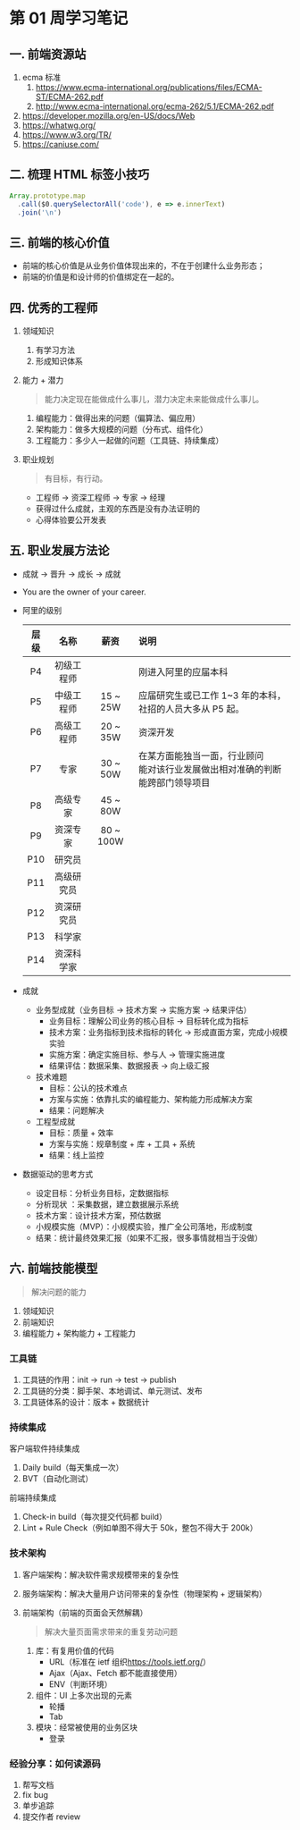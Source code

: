 # 第 01 周学习笔记

## 一. 前端资源站

1. ecma 标准
   1. <https://www.ecma-international.org/publications/files/ECMA-ST/ECMA-262.pdf>
   2. <http://www.ecma-international.org/ecma-262/5.1/ECMA-262.pdf>
2. <https://developer.mozilla.org/en-US/docs/Web>
3. <https://whatwg.org/>
4. <https://www.w3.org/TR/>
5. <https://caniuse.com/>

## 二. 梳理 HTML 标签小技巧

```javascript
Array.prototype.map
  .call($0.querySelectorAll('code'), e => e.innerText)
  .join('\n')
```

## 三. 前端的核心价值

- 前端的核心价值是从业务价值体现出来的，不在于创建什么业务形态；
- 前端的价值是和设计师的价值绑定在一起的。

## 四. 优秀的工程师

1. 领域知识

   1. 有学习方法
   2. 形成知识体系

2. 能力 + 潜力

   > 能力决定现在能做成什么事儿，潜力决定未来能做成什么事儿。

   1. 编程能力：做得出来的问题（偏算法、偏应用）
   2. 架构能力：做多大规模的问题（分布式、组件化）
   3. 工程能力：多少人一起做的问题（工具链、持续集成）

3. 职业规划

   > 有目标，有行动。

   - 工程师 → 资深工程师 → 专家 → 经理
   - 获得过什么成就，主观的东西是没有办法证明的
   - 心得体验要公开发表

## 五. 职业发展方法论

- 成就 → 晋升 → 成长 → 成就

- You are the owner of your career.

- 阿里的级别

  | 层级 |    名称    |   薪资    | 说明                                                                                     |
  | :--: | :--------: | :-------: | :--------------------------------------------------------------------------------------- |
  |  P4  | 初级工程师 |           | 刚进入阿里的应届本科                                                                     |
  |  P5  | 中级工程师 | 15 ~ 25W  | 应届研究生或已工作 1~3 年的本科，社招的人员大多从 P5 起。                                |
  |  P6  | 高级工程师 | 20 ~ 35W  | 资深开发                                                                                 |
  |  P7  |    专家    | 30 ~ 50W  | 在某方面能独当一面，行业顾问<br />能对该行业发展做出相对准确的判断<br />能跨部门领导项目 |
  |  P8  |  高级专家  | 45 ~ 80W  |                                                                                          |
  |  P9  |  资深专家  | 80 ~ 100W |                                                                                          |
  | P10  |   研究员   |           |                                                                                          |
  | P11  | 高级研究员 |           |                                                                                          |
  | P12  | 资深研究员 |           |                                                                                          |
  | P13  |   科学家   |           |                                                                                          |
  | P14  | 资深科学家 |           |                                                                                          |

- 成就

  - 业务型成就（业务目标 → 技术方案 → 实施方案 → 结果评估）
    - 业务目标：理解公司业务的核心目标 → 目标转化成为指标
    - 技术方案：业务指标到技术指标的转化 → 形成直面方案，完成小规模实验
    - 实施方案：确定实施目标、参与人 → 管理实施进度
    - 结果评估：数据采集、数据报表 → 向上级汇报
  - 技术难题
    - 目标：公认的技术难点
    - 方案与实施：依靠扎实的编程能力、架构能力形成解决方案
    - 结果：问题解决
  - 工程型成就
    - 目标：质量 + 效率
    - 方案与实施：规章制度 + 库 + 工具 + 系统
    - 结果：线上监控

- 数据驱动的思考方式
  - 设定目标：分析业务目标，定数据指标
  - 分析现状 ：采集数据，建立数据展示系统
  - 技术方案：设计技术方案，预估数据
  - 小规模实施（MVP）：小规模实验，推广全公司落地，形成制度
  - 结果：统计最终效果汇报（如果不汇报，很多事情就相当于没做）

## 六. 前端技能模型

> 解决问题的能力

1. 领域知识
2. 前端知识
3. 编程能力 + 架构能力 + 工程能力

### 工具链

1. 工具链的作用：init → run → test → publish
2. 工具链的分类：脚手架、本地调试、单元测试、发布
3. 工具链体系的设计：版本 + 数据统计

### 持续集成

客户端软件持续集成

1. Daily build（每天集成一次）
2. BVT（自动化测试）

前端持续集成

1. Check-in build（每次提交代码都 build）
2. Lint + Rule Check（例如单图不得大于 50k，整包不得大于 200k）

### 技术架构

1. 客户端架构：解决软件需求规模带来的复杂性
2. 服务端架构：解决大量用户访问带来的复杂性（物理架构 + 逻辑架构）
3. 前端架构（前端的页面会天然解耦）

   > 解决大量页面需求带来的重复劳动问题

   1. 库：有复用价值的代码
      - URL（标准在 ietf 组织<https://tools.ietf.org/>）
      - Ajax（Ajax、Fetch 都不能直接使用）
      - ENV（判断环境）
   2. 组件：UI 上多次出现的元素
      - 轮播
      - Tab
   3. 模块：经常被使用的业务区块
      - 登录

### 经验分享：如何读源码

1. 帮写文档
2. fix bug
3. 单步追踪
4. 提交作者 review
